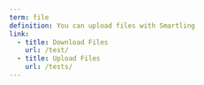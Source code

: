 ```yaml
---
term: file
definition: You can upload files with Smartling
link:
  - title: Download Files
    url: /test/
  - title: Upload Files
    url: /tests/
---
```



